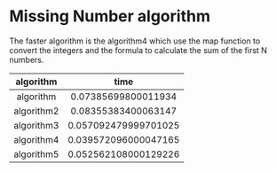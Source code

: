 # Missing Number algorithm

The faster algorithm is the algorithm4 which use the map function to convert the integers and the formula to calculate the sum of the first N numbers.

| algorithm  | time               |
| :---------:|:------------------:| 
| algorithm  |0.07385699800011934 |
| algorithm2 |0.08355383400063147 |
| algorithm3 |0.057092479999701025|
| algorithm4 |0.039572096000047165|
| algorithm5 |0.052562108000129226|
